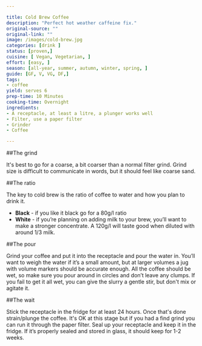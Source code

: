 ```yaml
---

title: Cold Brew Coffee
description: "Perfect hot weather caffeine fix."
original-source: ""
original-link: ""
image: /images/cold-brew.jpg
categories: [drink ]
status: [proven,]
cuisine: [ Vegan, Vegetarian, ]
effort: [easy, ]
season: [all-year, summer, autumn, winter, spring, ]
guide: [GF, V, VG, DF,]
tags:
- coffee
yield: serves 6
prep-time: 10 Minutes
cooking-time: Overnight
ingredients:
- A receptacle, at least a litre, a plunger works well
- Filter, use a paper filter
- Grinder
- Coffee

---
```

##The grind

It's best to go for a coarse, a bit coarser than a normal filter grind. Grind size is difficult to communicate in words, but it should feel like coarse sand.

##The ratio

The key to cold brew is the ratio of coffee to water and how you plan to drink it.

- **Black** - if you like it black go for a 80g/l ratio
- **White** - if you’re planning on adding milk to your brew, you’ll want to make a stronger concentrate. A 120g/l will taste good when diluted with around 1/3 milk.

##The pour

Grind your coffee and put it into the receptacle and pour the water in. You’ll want to weigh the water if it’s a small amount, but at larger volumes a jug with volume markers should be accurate enough. All the coffee should be wet, so make sure you pour around in circles and don’t leave any clumps. If you fail to get it all wet, you can give the slurry a gentle stir, but don't mix or agitate it.

##The wait

Stick the receptacle in the fridge for at least 24 hours. Once that's done strain/plunge the coffee. It's OK at this stage but if you had a find grind you can run it through the paper filter. Seal up your receptacle and keep it in the fridge. If it’s properly sealed and stored in glass, it should keep for 1-2 weeks. 
